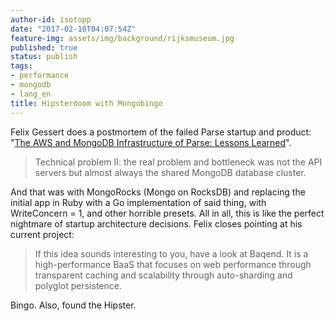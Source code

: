 ```yaml
---
author-id: isotopp
date: "2017-02-10T04:07:54Z"
feature-img: assets/img/background/rijksmuseum.jpg
published: true
status: publish
tags:
- performance
- mongodb
- lang_en
title: Hipsterdoom with Mongobingo
---
```

Felix Gessert does a postmortem of the failed Parse startup and product:
"[The AWS and MongoDB Infrastructure of Parse: Lessons Learned](https://medium.baqend.com/parse-is-gone-a-few-secrets-about-their-infrastructure-91b3ab2fcf71#.ve5hi5lcd)".

> Technical problem II: the real problem and bottleneck was not the API
> servers but almost always the shared MongoDB database cluster.

And that was with MongoRocks (Mongo on RocksDB) and replacing the initial
app in Ruby with a Go implementation of said thing, with WriteConcern = 1,
and other horrible presets. All in all, this is like the perfect nightmare
of startup architecture decisions. Felix closes pointing at his current
project:

> If this idea sounds interesting to you, have a look at Baqend. It is a
> high-performance BaaS that focuses on web performance through transparent
> caching and scalability through auto-sharding and polyglot persistence.

Bingo. Also, found the Hipster.
